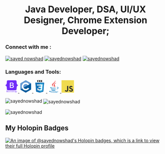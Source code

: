  <h1 align="center"><b>  Java Developer, DSA, UI/UX Designer, Chrome Extension Developer;  </b></h1>

<h3 align="left">Connect with me :</h3>
<p align="left">
<a href="https://www.linkedin.com/in/sayed-nowshad-6b695228b/" target="blank"><img align="center" src="https://raw.githubusercontent.com/rahuldkjain/github-profile-readme-generator/master/src/images/icons/Social/linked-in-alt.svg" alt="sayed nowshad" height="40" width="40" /></a>
<a href="https://www.hackerrank.com/dashboard" target="blank"><img align="center" src="https://raw.githubusercontent.com/rahuldkjain/github-profile-readme-generator/master/src/images/icons/Social/hackerrank.svg" alt="sayednowshad" height="40" width="40"/></a>
<!-- <a href="https://www.leetcode.com/sayednowshad" target="blank"><img align="center" src="https://raw.githubusercontent.com/rahuldkjain/github-profile-readme-generator/master/src/images/icons/Social/leet-code.svg" alt="sayednowshad" height="40" width="40" /></a> -->
<a href="https://www.geeksforgeeks.org/user/sayednowbrg5/" target="blank"><img align="center" src="https://raw.githubusercontent.com/rahuldkjain/github-profile-readme-generator/master/src/images/icons/Social/geeks-for-geeks.svg" alt="sayednowshad" height="40" width="40" margin-left="15"/></a>
</p>

<h3 align="left">Languages and Tools:</h3>
<p align="left"> <a href="https://getbootstrap.com" target="_blank" rel="noreferrer"> <img src="https://raw.githubusercontent.com/devicons/devicon/master/icons/bootstrap/bootstrap-plain-wordmark.svg" alt="bootstrap" width="40" height="40"/> </a> <a href="https://www.cprogramming.com/" target="_blank" rel="noreferrer"> <img src="https://raw.githubusercontent.com/devicons/devicon/master/icons/c/c-original.svg" alt="c" width="40" height="40"/> </a> <a href="https://www.w3schools.com/css/" target="_blank" rel="noreferrer"> <img src="https://raw.githubusercontent.com/devicons/devicon/master/icons/css3/css3-original-wordmark.svg" alt="css3" width="40" height="40" /> </a> <a href="https://www.java.com" target="_blank" rel="noreferrer"> <img src="https://raw.githubusercontent.com/devicons/devicon/master/icons/java/java-original.svg" alt="java" width="40" height="40"/> </a> <a href="https://developer.mozilla.org/en-US/docs/Web/JavaScript" target="_blank" rel="noreferrer"> <img src="https://raw.githubusercontent.com/devicons/devicon/master/icons/javascript/javascript-original.svg" alt="javascript" width="40" height="40"/> </a> </p>



<p><img align="left" src="https://github-readme-stats.vercel.app/api/top-langs?username=sayednowshad&show_icons=true&locale=en&layout=compact" alt="sayednowshad" /></p>

<p>&nbsp;<img align="center" src="https://github-readme-stats.vercel.app/api?username=sayednowshad&show_icons=true&locale=en" alt="sayednowshad" /></p>

<p><img align="center" src="https://github-readme-streak-stats.herokuapp.com/?user=sayednowshad" alt="sayednowshad" /></p>

<!--this is my Hacktoberfest Bagde for register  !-->

<h2> <b> My Holopin Badges </b> </h2>

[![An image of @sayednowshad's Holopin badges, which is a link to view their full Holopin profile](https://holopin.me/sayednowshad)](https://holopin.io/@sayednowshad)

